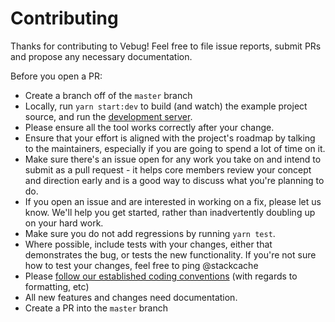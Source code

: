 # Contributing

Thanks for contributing to Vebug! Feel free to file issue reports, submit PRs and propose any necessary documentation.

Before you open a PR:

- Create a branch off of the `master` branch
- Locally, run `yarn start:dev` to build (and watch) the example project source, and run
  the [development server](http://localhost:8000).
- Please ensure all the tool works correctly after your change.
- Ensure that your effort is aligned with the project's roadmap by talking to
  the maintainers, especially if you are going to spend a lot of time on it.
- Make sure there's an issue open for any work you take on and intend to submit
  as a pull request - it helps core members review your concept and direction
  early and is a good way to discuss what you're planning to do.
- If you open an issue and are interested in working on a fix, please let us
  know. We'll help you get started, rather than inadvertently doubling up on your hard work.
- Make sure you do not add regressions by running `yarn test`.
- Where possible, include tests with your changes, either that demonstrates the
  bug, or tests the new functionality. If you're not sure how to test your
  changes, feel free to ping @stackcache
- Please [follow our established coding conventions](https://github.com/keystonejs/keystone/wiki/Coding-Standards)
  (with regards to formatting, etc)
- All new features and changes need documentation.
- Create a PR into the `master` branch
